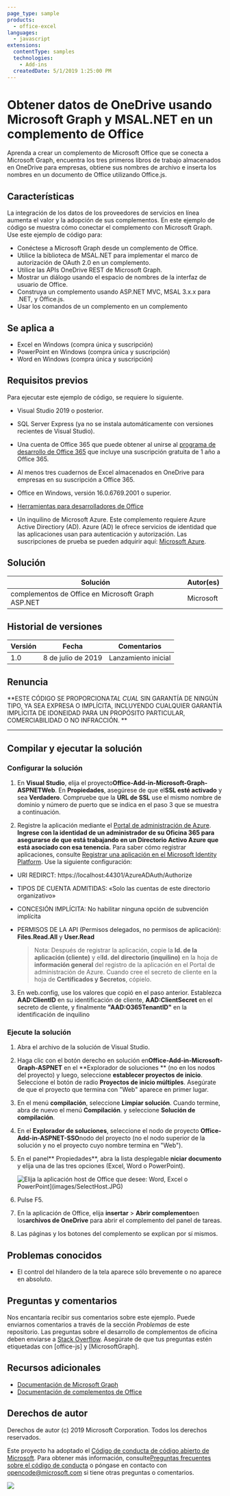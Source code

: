 ```yaml
---
page_type: sample
products:
  - office-excel
languages:
  - javascript
extensions:
  contentType: samples
  technologies:
    - Add-ins
  createdDate: 5/1/2019 1:25:00 PM
---
```

# Obtener datos de OneDrive usando Microsoft Graph y MSAL.NET en un complemento de Office 

Aprenda a crear un complemento de Microsoft Office que se conecta a Microsoft Graph, encuentra los tres primeros libros de trabajo almacenados en OneDrive para empresas, obtiene sus nombres de archivo e inserta los nombres en un documento de Office utilizando Office.js.

## Características
La integración de los datos de los proveedores de servicios en línea aumenta el valor y la adopción de sus complementos. En este ejemplo de código se muestra cómo conectar el complemento con Microsoft Graph. Use este ejemplo de código para:

* Conéctese a Microsoft Graph desde un complemento de Office.
* Utilice la biblioteca de MSAL.NET para implementar el marco de autorización de OAuth 2.0 en un complemento.
* Utilice las APIs OneDrive REST de Microsoft Graph.
* Mostrar un diálogo usando el espacio de nombres de la interfaz de usuario de Office.
* Construya un complemento usando ASP.NET MVC, MSAL 3.x.x para .NET, y Office.js. 
* Usar los comandos de un complemento en un complemento

## Se aplica a

-  Excel en Windows (compra única y suscripción)
-  PowerPoint en Windows (compra única y suscripción)
-  Word en Windows (compra única y suscripción)

## Requisitos previos

Para ejecutar este ejemplo de código, se requiere lo siguiente.

* Visual Studio 2019 o posterior.

* SQL Server Express (ya no se instala automáticamente con versiones recientes de Visual Studio).

* Una cuenta de Office 365 que puede obtener al unirse al [programa de desarrollo de Office 365](https://aka.ms/devprogramsignup) que incluye una suscripción gratuita de 1 año a Office 365.

* Al menos tres cuadernos de Excel almacenados en OneDrive para empresas en su suscripción a Office 365.

* Office en Windows, versión 16.0.6769.2001 o superior.

* [Herramientas para desarrolladores de Office](https://www.visualstudio.com/en-us/features/office-tools-vs.aspx)

* Un inquilino de Microsoft Azure. Este complemento requiere Azure Active Directiory (AD).  Azure (AD) le ofrece servicios de identidad que las aplicaciones usan para autenticación y autorización. Las suscripciones de prueba se pueden adquirir aquí: [Microsoft Azure](https://account.windowsazure.com/SignUp).

## Solución

Solución | Autor(es)
---------|-----------
complementos de Office en Microsoft Graph ASP.NET | Microsoft

## Historial de versiones

Versión | Fecha | Comentarios
---------| -----| --------
1.0 |8 de julio de 2019| Lanzamiento inicial

## Renuncia

**ESTE CÓDIGO SE PROPORCIONA*TAL CUAL* SIN GARANTÍA DE NINGÚN TIPO, YA SEA EXPRESA O IMPLÍCITA, INCLUYENDO CUALQUIER GARANTÍA IMPLÍCITA DE IDONEIDAD PARA UN PROPÓSITO PARTICULAR, COMERCIABILIDAD O NO INFRACCIÓN. **

----------

## Compilar y ejecutar la solución

### Configurar la solución

1. En **Visual Studio**, elija el proyecto**Office-Add-in-Microsoft-Graph-ASPNETWeb**. En **Propiedades**, asegúrese de que el**SSL esté activado** y sea **Verdadero**. Compruebe que la **URL de SSL** use el mismo nombre de dominio y número de puerto que se indica en el paso 3 que se muestra a continuación.
 
2. Registre la aplicación mediante el [Portal de administración de Azure](https://manage.windowsazure.com). **Ingrese con la identidad de un administrador de su Oficina 365 para asegurarse de que está trabajando en un Directorio Activo Azure que está asociado con esa tenencia.** Para saber cómo registrar aplicaciones, consulte [Registrar una aplicación en el Microsoft Identity Platform](https://learn.microsoft.com/graph/auth-register-app-v2). Use la siguiente configuración:

 - URI REDIRCT: https://localhost:44301/AzureADAuth/Authorize
 - TIPOS DE CUENTA ADMITIDAS: «Solo las cuentas de este directorio organizativo»
 - CONCESIÓN IMPLÍCITA: No habilitar ninguna opción de subvención implícita
 - PERMISOS DE LA API (Permisos delegados, no permisos de aplicación): **Files.Read.All** y **User.Read**

	> Nota: Después de registrar la aplicación, copie la **Id. de la aplicación (cliente)** y el**Id. del directorio (inquilino)** en la hoja de **información general** del registro de la aplicación en el Portal de administración de Azure. Cuando cree el secreto de cliente en la hoja de **Certificados y Secretos**, cópielo. 
	 
3.  En web.config, use los valores que copió en el paso anterior. Establezca **AAD:ClientID** en su identificación de cliente, **AAD:ClientSecret** en el secreto de cliente, y finalmente **"AAD:O365TenantID"** en la identificación de inquilino  

### Ejecute la solución

1. Abra el archivo de la solución de Visual Studio. 
2. Haga clic con el botón derecho en solución en**Office-Add-in-Microsoft-Graph-ASPNET** en el **Explorador de soluciones ** (no en los nodos del proyecto) y luego, seleccione **establecer proyectos de inicio**. Seleccione el botón de radio **Proyectos de inicio múltiples**. Asegúrate de que el proyecto que termina con "Web" aparece en primer lugar.
3. En el menú **compilación**, seleccione **Limpiar solución**. Cuando termine, abra de nuevo el menú **Compilación**. y seleccione **Solución de compilación**.
4. En el **Explorador de soluciones**, seleccione el nodo de proyecto **Office-Add-in-ASPNET-SSO**nodo del proyecto (no el nodo superior de la solución y no el proyecto cuyo nombre termina en "Web").
5. En el panel** Propiedades**, abra la lista desplegable **niciar documento** y elija una de las tres opciones (Excel, Word o PowerPoint).

    ![ Elija la aplicación host de Office que desee:](images/SelectHost.JPG) Word, Excel o PowerPoint](images/SelectHost.JPG)

6. Pulse F5. 
7. En la aplicación de Office, elija **insertar** > **Abrir complemento**en los**archivos de OneDrive** para abrir el complemento del panel de tareas.
8. Las páginas y los botones del complemento se explican por sí mismos. 

## Problemas conocidos

* El control del hilandero de la tela aparece sólo brevemente o no aparece en absoluto.

## Preguntas y comentarios

Nos encantaría recibir sus comentarios sobre este ejemplo. Puede enviarnos comentarios a través de la sección *Problemas* de este repositorio.
Las preguntas sobre el desarrollo de complementos de oficina deben enviarse a [Stack Overflow](http://stackoverflow.com). Asegúrate de que tus preguntas estén etiquetadas con [office-js] y [MicrosoftGraph].

## Recursos adicionales

* [Documentación de Microsoft Graph](https://learn.microsoft.com/graph/)
* [Documentación de complementos de Office](https://learn.microsoft.com/office/dev/add-ins/overview/office-add-ins)

## Derechos de autor
Derechos de autor (c) 2019 Microsoft Corporation. Todos los derechos reservados.

Este proyecto ha adoptado el [Código de conducta de código abierto de Microsoft](https://opensource.microsoft.com/codeofconduct/). Para obtener más información, consulte[Preguntas frecuentes sobre el código de conducta](https://opensource.microsoft.com/codeofconduct/faq/) o póngase en contacto con [opencode@microsoft.com](mailto:opencode@microsoft.com) si tiene otras preguntas o comentarios.

<img src="https://pnptelemetry.azurewebsites.net/pnp-officeaddins/auth/Office-Add-in-Microsoft-Graph-ASPNET" />
